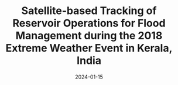 ---
title: "Satellite-based Tracking of Reservoir Operations for Flood Management during the 2018 Extreme Weather Event in Kerala, India"
collection: publications
status: Published
category: manuscript
permalink: /publication/2024-satellite-reservoir-flood-management
date: 2024-01-15
venue: 'Remote Sensing of Environment'
paperurl: 'https://doi.org/10.1016/j.rse.2024.114149'
citation: 'Suresh, S., Hossain, F., Minocha, S., Das, P., Khan, S., Lee, H., Andreadis, K., &amp; Oddo, P. (2024). Satellite-based tracking of reservoir operations for flood management during the 2018 extreme weather event in Kerala, India. Remote Sensing of Environment, 307, 114149. https://doi.org/10.1016/j.rse.2024.114149'
---